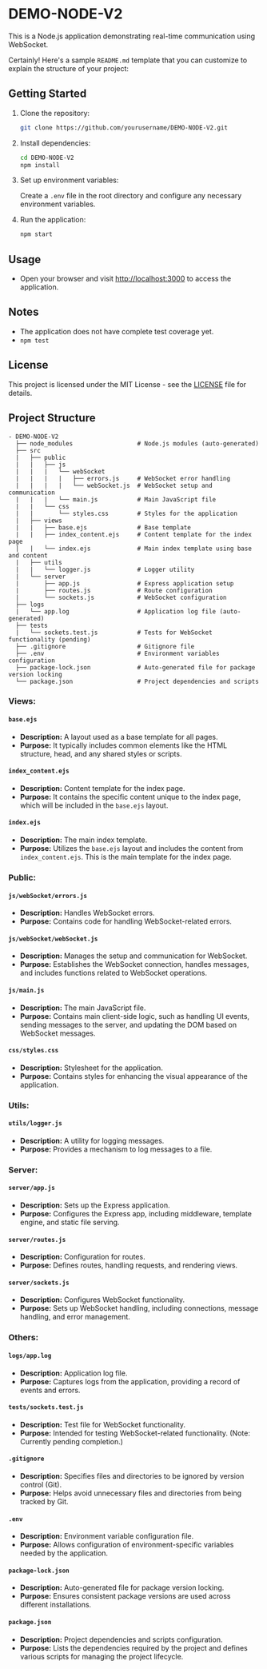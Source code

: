 # DEMO-NODE-V2

This is a Node.js application demonstrating real-time communication using WebSocket.

Certainly! Here's a sample `README.md` template that you can customize to explain the structure of your project:

## Getting Started

1. Clone the repository:

   ```bash
   git clone https://github.com/yourusername/DEMO-NODE-V2.git
   ```

2. Install dependencies:

   ```bash
   cd DEMO-NODE-V2
   npm install
   ```

3. Set up environment variables:

   Create a `.env` file in the root directory and configure any necessary environment variables.

4. Run the application:

   ```bash
   npm start
   ```
## Usage

- Open your browser and visit [http://localhost:3000](http://localhost:3000) to access the application.

## Notes

- The application does not have complete test coverage yet.
- `npm test` 

## License

This project is licensed under the MIT License - see the [LICENSE](LICENSE) file for details.


## Project Structure

```
- DEMO-NODE-V2
  ├── node_modules                  # Node.js modules (auto-generated)
  ├── src
  |   ├── public
  |   |   ├── js
  |   |   |   └── webSocket
  |   |   |   |   ├── errors.js     # WebSocket error handling
  |   |   |   |   └── webSocket.js  # WebSocket setup and communication
  |   |   |   └── main.js           # Main JavaScript file
  |   |   └── css
  |   |       └── styles.css        # Styles for the application
  |   ├── views
  |   |   ├── base.ejs              # Base template
  |   |   ├── index_content.ejs     # Content template for the index page
  |   |   └── index.ejs             # Main index template using base and content
  |   ├── utils
  |   |   └── logger.js             # Logger utility
  |   └── server
  |       ├── app.js                # Express application setup
  |       ├── routes.js             # Route configuration
  |       └── sockets.js            # WebSocket configuration
  ├── logs
  |   └── app.log                   # Application log file (auto-generated)
  ├── tests
  |   └── sockets.test.js           # Tests for WebSocket functionality (pending)
  ├── .gitignore                    # Gitignore file
  ├── .env                          # Environment variables configuration
  ├── package-lock.json             # Auto-generated file for package version locking
  └── package.json                  # Project dependencies and scripts
```


### Views:

#### `base.ejs`
- **Description:** A layout used as a base template for all pages.
- **Purpose:** It typically includes common elements like the HTML structure, head, and any shared styles or scripts.

#### `index_content.ejs`
- **Description:** Content template for the index page.
- **Purpose:** It contains the specific content unique to the index page, which will be included in the `base.ejs` layout.

#### `index.ejs`
- **Description:** The main index template.
- **Purpose:** Utilizes the `base.ejs` layout and includes the content from `index_content.ejs`. This is the main template for the index page.

### Public:

#### `js/webSocket/errors.js`
- **Description:** Handles WebSocket errors.
- **Purpose:** Contains code for handling WebSocket-related errors.

#### `js/webSocket/webSocket.js`
- **Description:** Manages the setup and communication for WebSocket.
- **Purpose:** Establishes the WebSocket connection, handles messages, and includes functions related to WebSocket operations.

#### `js/main.js`
- **Description:** The main JavaScript file.
- **Purpose:** Contains main client-side logic, such as handling UI events, sending messages to the server, and updating the DOM based on WebSocket messages.

#### `css/styles.css`
- **Description:** Stylesheet for the application.
- **Purpose:** Contains styles for enhancing the visual appearance of the application.

### Utils:

#### `utils/logger.js`
- **Description:** A utility for logging messages.
- **Purpose:** Provides a mechanism to log messages to a file.

### Server:

#### `server/app.js`
- **Description:** Sets up the Express application.
- **Purpose:** Configures the Express app, including middleware, template engine, and static file serving.

#### `server/routes.js`
- **Description:** Configuration for routes.
- **Purpose:** Defines routes, handling requests, and rendering views.

#### `server/sockets.js`
- **Description:** Configures WebSocket functionality.
- **Purpose:** Sets up WebSocket handling, including connections, message handling, and error management.

### Others:

#### `logs/app.log`
- **Description:** Application log file.
- **Purpose:** Captures logs from the application, providing a record of events and errors.

#### `tests/sockets.test.js`
- **Description:** Test file for WebSocket functionality.
- **Purpose:** Intended for testing WebSocket-related functionality. (Note: Currently pending completion.)

#### `.gitignore`
- **Description:** Specifies files and directories to be ignored by version control (Git).
- **Purpose:** Helps avoid unnecessary files and directories from being tracked by Git.

#### `.env`
- **Description:** Environment variable configuration file.
- **Purpose:** Allows configuration of environment-specific variables needed by the application.

#### `package-lock.json`
- **Description:** Auto-generated file for package version locking.
- **Purpose:** Ensures consistent package versions are used across different installations.

#### `package.json`
- **Description:** Project dependencies and scripts configuration.
- **Purpose:** Lists the dependencies required by the project and defines various scripts for managing the project lifecycle.